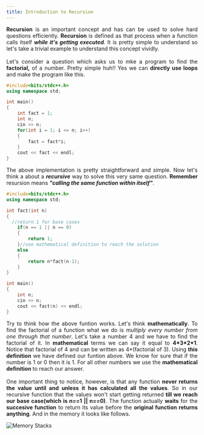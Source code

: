 ```yaml
---
title: Introduction to Recursion
---
```


<div style="text-align: justify">
  <b>Recursion</b> is an important concept and has can be used to solve hard questions efficiently. <b>Recursion</b> is defined as that process when a function calls itself <b><em>while it's getting executed</em></b>. It is pretty simple to understand so let's take a trivial example to understand this concept vividly.
<br>
<br>
  Let's consider a question which asks us to mke a program to find the <b>factorial,</b> of a number. Pretty simple huh!! Yes we can <b>directly use loops</b> and make the program like this. 
</div>

```cpp
#include<bits/stdc++.h>
using namespace std;

int main()
{
	int fact = 1;
	int n;
	cin >> n;
	for(int i = 1; i <= n; i++)
	{
		fact = fact*i;
	}
	cout << fact << endl;
}
```

<div style="text-align: justify">
  The above implementation is pretty straightforward and simple. Now let's think a about a <b><em>recursive</em></b> way to solve this very same question. <b>Remember</b> resursion means <b><em>"calling the same function within itself"</em></b>.
</div>

```cpp
#include<bits/stdc++.h>
using namespace std;

int fact(int n)
{
  //return 1 for base cases
	if(n == 1 || n == 0)
	{
		return 1;
	}//use mathematical definition to reach the solution
	else
	{
		return n*fact(n-1);
	}
}

int main()
{
	int n;
	cin >> n;
	cout << fact(n) << endl;
}
```

<div style="text-align: justify">
  Try to think how the above funtion works. Let's think <b>mathematically</b>. To find the factorial of a function what we do is <em>multiply every number from one through that number</em>. Let's take a number 4 and we have to find the factorial of it. In <b>mathematical</b> terms we can say it equal to <b>4*3*2*1</b>. Notice that factorial of 4 and can be written as 4*(factorial of 3). Using <b>this definition</b> we have defined our funtion above. We know for sure that if the number is 1 or 0 then it is 1. For all other numbers we use the <b>mathematical definition</b> to reach our answer. 
<br>
<br>
  One important thing to notice, however, is that any function <b>never returns the value until and unless it has calculated all the values</b>. So in our recursive function that the values won't start getting returned <b>till we reach our base case(which is n==1 || n==0)</b>. The function actually <b>waits</b> for the <b>succesive function</b> to return its value before the <b>original function returns anything</b>. And in the memory it looks like follows.
</div>

![Memory Stacks](/images/rec.jpg "Memory Stacks")

<div style="text-align: justify">
	
</div>
